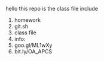 hello this repo is the class file
include 
1. homework
2. git.sh
3. class file
4. info:
5. goo.gl/ML1wXy
6. bit.ly/OA_APCS
